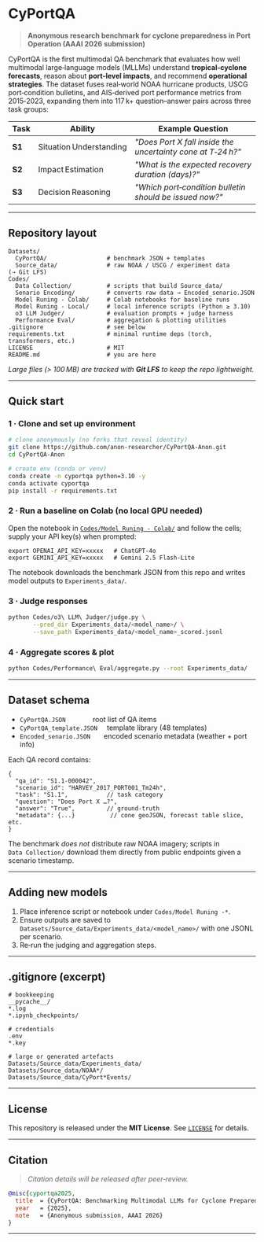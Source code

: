 # CyPortQA

> **Anonymous research benchmark for cyclone preparedness in Port Operation (AAAI 2026 submission)**

CyPortQA is the first multimodal QA benchmark that evaluates how well multimodal large‑language models (MLLMs) understand **tropical‑cyclone forecasts**, reason about **port‑level impacts**, and recommend **operational strategies**. The dataset fuses real‑world NOAA hurricane products, USCG port‑condition bulletins, and AIS‑derived port performance metrics from 2015‑2023, expanding them into 117 k+ question–answer pairs across three task groups:

| Task | Ability | Example Question |
|------|---------|------------------|
| **S1** | Situation Understanding | *"Does Port X fall inside the uncertainty cone at T‑24 h?"* |
| **S2** | Impact Estimation | *"What is the expected recovery duration (days)?"* |
| **S3** | Decision Reasoning | *"Which port‑condition bulletin should be issued now?"* |

---

## Repository layout

```
Datasets/
  CyPortQA/                 # benchmark JSON + templates
  Source_data/              # raw NOAA / USCG / experiment data (⇢ Git LFS)
Codes/
  Data Collection/          # scripts that build Source_data/
  Senario Encoding/         # converts raw data → Encoded_senario.JSON
  Model Runing - Colab/     # Colab notebooks for baseline runs
  Model Runing - Local/     # local inference scripts (Python ≥ 3.10)
  o3 LLM Judger/            # evaluation prompts + judge harness
  Performance Eval/         # aggregation & plotting utilities
.gitignore                  # see below
requirements.txt            # minimal runtime deps (torch, transformers, etc.)
LICENSE                     # MIT
README.md                   # you are here
```

*Large files (> 100 MB) are tracked with **Git LFS** to keep the repo lightweight.*

---

## Quick start

### 1 · Clone and set up environment

```bash
# clone anonymously (no forks that reveal identity)
git clone https://github.com/anon-researcher/CyPortQA-Anon.git
cd CyPortQA-Anon

# create env (conda or venv)
conda create -n cyportqa python=3.10 -y
conda activate cyportqa
pip install -r requirements.txt
```

### 2 · Run a baseline on Colab (no local GPU needed)
Open the notebook in [`Codes/Model Runing - Colab/`](Codes/Model%20Runing%20-%20Colab/) and follow the cells; supply your API key(s) when prompted:

```text
export OPENAI_API_KEY=xxxxx   # ChatGPT‑4o
export GEMINI_API_KEY=xxxxx   # Gemini 2.5 Flash‑Lite
```

The notebook downloads the benchmark JSON from this repo and writes model outputs to `Experiments_data/`.

### 3 · Judge responses

```bash
python Codes/o3\ LLM\ Judger/judge.py \
       --pred_dir Experiments_data/<model_name>/ \
       --save_path Experiments_data/<model_name>_scored.jsonl
```

### 4 · Aggregate scores & plot

```bash
python Codes/Performance\ Eval/aggregate.py --root Experiments_data/
```

---

## Dataset schema

* `CyPortQA.JSON`              root list of QA items
* `CyPortQA_template.JSON`     template library (48 templates)
* `Encoded_senario.JSON`       encoded scenario metadata (weather + port info)

Each QA record contains:
```jsonc
{
  "qa_id": "S1.1-000042",
  "scenario_id": "HARVEY_2017_PORT001_Tm24h",
  "task": "S1.1",           // task category
  "question": "Does Port X …?",
  "answer": "True",         // ground‑truth
  "metadata": {...}          // cone geoJSON, forecast table slice, etc.
}
```

The benchmark *does not* distribute raw NOAA imagery; scripts in `Data Collection/` download them directly from public endpoints given a scenario timestamp.

---

## Adding new models
1. Place inference script or notebook under `Codes/Model Runing -*`.
2. Ensure outputs are saved to `Datasets/Source_data/Experiments_data/<model_name>/` with one JSONL per scenario.
3. Re‑run the judging and aggregation steps.

---

## .gitignore (excerpt)
```
# bookkeeping
__pycache__/
*.log
*.ipynb_checkpoints/

# credentials
.env
*.key

# large or generated artefacts
Datasets/Source_data/Experiments_data/
Datasets/Source_data/NOAA*/
Datasets/Source_data/CyPort*Events/
```

---

## License

This repository is released under the **MIT License**. See [`LICENSE`](LICENSE) for details.

---

## Citation

> *Citation details will be released after peer‑review.*

```bibtex
@misc{cyportqa2025,
  title  = {CyPortQA: Benchmarking Multimodal LLMs for Cyclone Preparedness in Port Operation},
  year   = {2025},
  note   = {Anonymous submission, AAAI 2026}
}
```

---
